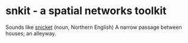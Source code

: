 # snkit - a spatial networks toolkit

Sounds like [snicket](https://en.oxforddictionaries.com/definition/snicket) (noun, Northern English) A narrow passage between houses; an alleyway.
